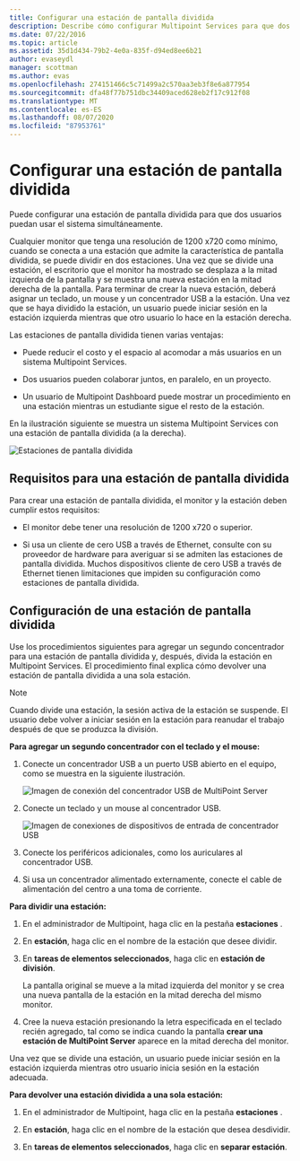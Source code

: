 ```yaml
---
title: Configurar una estación de pantalla dividida
description: Describe cómo configurar Multipoint Services para que dos usuarios puedan compartir un solo sistema.
ms.date: 07/22/2016
ms.topic: article
ms.assetid: 35d1d434-79b2-4e0a-835f-d94ed8ee6b21
author: evaseydl
manager: scottman
ms.author: evas
ms.openlocfilehash: 274151466c5c71499a2c570aa3eb3f8e6a877954
ms.sourcegitcommit: dfa48f77b751dbc34409aced628eb2f17c912f08
ms.translationtype: MT
ms.contentlocale: es-ES
ms.lasthandoff: 08/07/2020
ms.locfileid: "87953761"
---
```

# <a name="set-up-a-split-screen-station"></a>Configurar una estación de pantalla dividida
Puede configurar una estación de pantalla dividida para que dos usuarios puedan usar el sistema simultáneamente.

Cualquier monitor que tenga una resolución de 1200 x720 como mínimo, cuando se conecta a una estación que admite la característica de pantalla dividida, se puede dividir en dos estaciones. Una vez que se divide una estación, el escritorio que el monitor ha mostrado se desplaza a la mitad izquierda de la pantalla y se muestra una nueva estación en la mitad derecha de la pantalla. Para terminar de crear la nueva estación, deberá asignar un teclado, un mouse y un concentrador USB a la estación. Una vez que se haya dividido la estación, un usuario puede iniciar sesión en la estación izquierda mientras que otro usuario lo hace en la estación derecha.

Las estaciones de pantalla dividida tienen varias ventajas:

-   Puede reducir el costo y el espacio al acomodar a más usuarios en un sistema Multipoint Services.

-   Dos usuarios pueden colaborar juntos, en paralelo, en un proyecto.

-   Un usuario de Multipoint Dashboard puede mostrar un procedimiento en una estación mientras un estudiante sigue el resto de la estación.

En la ilustración siguiente se muestra un sistema Multipoint Services con una estación de pantalla dividida (a la derecha).

![Estaciones de pantalla dividida](./media/WMS_diagram3.gif)

## <a name="requirements-for-a-split-screen-station"></a>Requisitos para una estación de pantalla dividida
Para crear una estación de pantalla dividida, el monitor y la estación deben cumplir estos requisitos:

-   El monitor debe tener una resolución de 1200 x720 o superior.

-   Si usa un cliente de cero USB a través de Ethernet, consulte con su proveedor de hardware para averiguar si se admiten las estaciones de pantalla dividida. Muchos dispositivos cliente de cero USB a través de Ethernet tienen limitaciones que impiden su configuración como estaciones de pantalla dividida.

## <a name="setting-up-a-split-screen-station"></a>Configuración de una estación de pantalla dividida
Use los procedimientos siguientes para agregar un segundo concentrador para una estación de pantalla dividida y, después, divida la estación en Multipoint Services. El procedimiento final explica cómo devolver una estación de pantalla dividida a una sola estación.

> [!NOTE]
> Cuando divide una estación, la sesión activa de la estación se suspende. El usuario debe volver a iniciar sesión en la estación para reanudar el trabajo después de que se produzca la división.

**Para agregar un segundo concentrador con el teclado y el mouse:**

1.  Conecte un concentrador USB a un puerto USB abierto en el equipo, como se muestra en la siguiente ilustración.

    ![Imagen de conexión del concentrador USB de MultiPoint Server](./media/WMSUSBHubConnection.gif)

2.  Conecte un teclado y un mouse al concentrador USB.

    ![Imagen de conexiones de dispositivos de entrada de concentrador USB](./media/WMSUSBDeviceConnection.gif)

3.  Conecte los periféricos adicionales, como los auriculares al concentrador USB.

4.  Si usa un concentrador alimentado externamente, conecte el cable de alimentación del centro a una toma de corriente.

**Para dividir una estación:**

1.  En el administrador de Multipoint, haga clic en la pestaña **estaciones** .

2.  En **estación**, haga clic en el nombre de la estación que desee dividir.

3.  En **tareas de elementos seleccionados**, haga clic en **estación de división**.

    La pantalla original se mueve a la mitad izquierda del monitor y se crea una nueva pantalla de la estación en la mitad derecha del mismo monitor.

4.  Cree la nueva estación presionando la letra especificada en el teclado recién agregado, tal como se indica cuando la pantalla **crear una estación de MultiPoint Server** aparece en la mitad derecha del monitor.

Una vez que se divide una estación, un usuario puede iniciar sesión en la estación izquierda mientras otro usuario inicia sesión en la estación adecuada.

**Para devolver una estación dividida a una sola estación:**

1.  En el administrador de Multipoint, haga clic en la pestaña **estaciones** .

2.  En **estación**, haga clic en el nombre de la estación que desea desdividir.

3.  En **tareas de elementos seleccionados**, haga clic en **separar estación**.